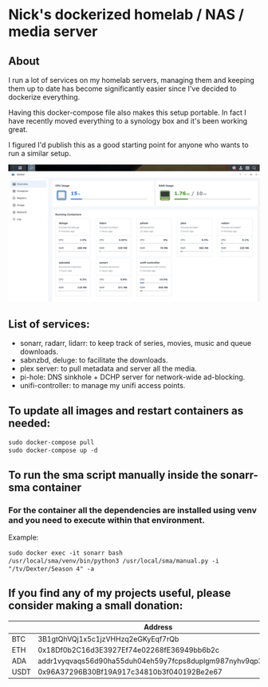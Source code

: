# Nick's dockerized homelab / NAS / media server


## About
I run a lot of services on my homelab servers, managing them and keeping them up to date has become significantly easier since I've decided to dockerize everything.

Having this docker-compose file also makes this setup portable. In fact I have recently moved everything to a synology box and it's been working great.

I figured I'd publish this as a good starting point for anyone who wants to run a similar setup.

![Docker containers preview](preview.png?raw=true "Docker containers preview")

## List of services:
- sonarr, radarr, lidarr: to keep track of series, movies, music and queue downloads.
- sabnzbd, deluge: to facilitate the downloads.
- plex server: to pull metadata and server all the media.
- pi-hole: DNS sinkhole + DCHP server for network-wide ad-blocking.
- unifi-controller: to manage my unifi access points.


## To update all images and restart containers as needed:
```
sudo docker-compose pull
sudo docker-compose up -d
```

## To run the sma script manually inside the sonarr-sma container
### For the container all the dependencies are installed using venv and you need to execute within that environment.
Example:
```
sudo docker exec -it sonarr bash
/usr/local/sma/venv/bin/python3 /usr/local/sma/manual.py -i "/tv/Dexter/Season 4" -a
```

## If you find any of my projects useful, please consider making a small donation:
|    | Address |
-----|-----
BTC  | 3B1gtQhVQj1x5c1jzVHHzq2eGKyEqf7rQb
ETH  | 0x18Df0b2C16d3E3927Ef74e02268fE36949bb6b2c
ADA  | addr1vyqvaqs56d90ha55duh04eh59y7fcps8duplgm987nyhv9qp3n05f
USDT | 0x96A37296B30Bf19A917c34810b3f040192Be2e67